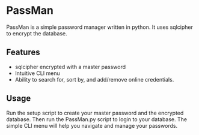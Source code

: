 # PassMan
PassMan is a simple password manager written in python. It uses sqlcipher to encrypt the database. 

## Features
- sqlcipher encrypted with a master password
- Intuitive CLI menu
- Ability to search for, sort by, and add/remove online credentials.

## Usage

Run the setup script to create your master password and the encrypted database.
Then run the PassMan.py script to login to your database.
The simple CLI menu will help you navigate and manage your passwords.
